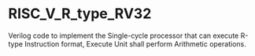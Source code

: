 # RISC_V_R_type_RV32
Verilog code to implement the Single-cycle processor that can execute R-type Instruction format, Execute Unit shall perform Arithmetic operations. 
